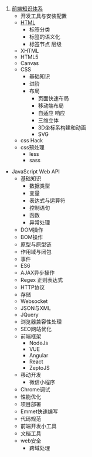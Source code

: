 1. [前端知识体系]()
    * 开发工具与安装配置 
    * [HTML](https://github.com/sueRimn/Blog/tree/master/%E5%89%8D%E7%AB%AF%E7%9F%A5%E8%AF%86%E4%BD%93%E7%B3%BB/HTML)
      * 标签分类
      * 标签的语义化
      * 标签节点 层级
    * XHTML
    * HTML5
     * Canvas
    * CSS
      * 基础知识
      * 进阶
      * 布局
        * 页面快速布局 
        * 移动端布局 
        * 自适应 响应 
        * 三维立体 
        * 3D坐标系构建和动画 
        * SVG  
     * css Hack 
     * css预处理
        * less 
        * sass
  * JavaScript Web API
    * 基础知识
      * 数据类型
      * 变量
      * 表达式与运算符
      * 控制语句
      * 函数
      * 异常处理
    * DOM操作
    * BOM操作
    * 原型与原型链
    * 作用域与闭包
    * 事件
    * ES6
    * AJAX异步操作
    * Regex 正则表达式
    * HTTP协议
    * 存储
    * Websocket
    * JSON与XML
    * JQuery
    * 浏览器兼容性处理
    * SEO网站优化
    * 前端框架  
      * NodeJs
      * VUE
      * Angular
      * React 
      * ZeptoJS 
    * 移动开发
      * 微信小程序
    * Chrome调试
    * 性能优化
    * 项目部署
    * Emmet快速编写
    * 代码规范
    * 前端开发小工具
    * 文档工具
    * web安全 
      * 跨域处理
